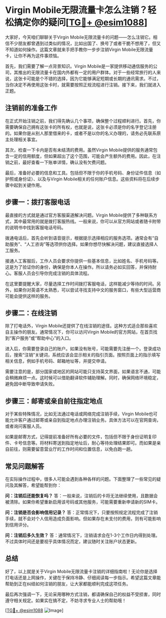 # Virgin Mobile无限流量卡怎么注销？轻松搞定你的疑问[[TG💪+ @esim1088](https://t.me/s/esim1088)]

大家好，今天咱们聊聊关于Virgin Mobile无限流量卡的问题——怎么注销它。相信不少朋友都曾遇到过类似的情况，比如出国了、换号了或者干脆不想用了，但又不知道如何操作。这篇文章就来手把手教你一步步注销Virgin Mobile无限流量卡，让你不再为这件事烦恼。

首先，我们需要了解一点背景知识。Virgin Mobile是一家提供移动通信服务的公司，其推出的无限流量卡在国内外都有一定的用户群体。对于一些经常旅行的人来说，这张卡可能是个不错的选择，因为它能够满足短期或长期的通讯需求。不过，当你决定不再使用这张卡时，就需要按照正规流程进行注销。接下来，我们就进入正题。

## 注销前的准备工作

在正式开始注销之前，我们得先确认几个事项，确保整个过程顺利进行。首先，你需要确保自己拥有这张卡的所有权，也就是说，这张卡必须是你的名字登记注册的。如果你是从别人那里借来的卡，或者不是以你的名义办理的，请务必先联系原主处理相关事宜。

其次，检查一下卡内是否有未结清的费用。虽然Virgin Mobile提供的服务通常包含一定的信用额度，但如果超出了这个范围，可能会产生额外的费用。因此，在注销之前，最好查看一下账单详情，确认没有欠费问题。

最后，准备好必要的信息和工具。包括但不限于你的手机号码、身份证件信息（如护照或身份证）、以及与Virgin Mobile相关的任何账户信息。这些资料将在后续步骤中起到关键作用。

## 步骤一：拨打客服电话

最直接的方式就是通过官方客服渠道解决问题。Virgin Mobile提供了多种联系方式，其中最常用的就是拨打客服热线。一般来说，你可以从官方网站或者随卡附带的说明书中找到客服电话号码。

拨通电话后，首先会听到语音提示，根据提示选择相应的服务选项。通常会有“自助服务”、“人工咨询”等选项供你选择。如果你想尽快解决问题，建议直接选择人工服务。

接通人工客服后，工作人员会要求你提供一些基本信息，比如姓名、手机号码等。这是为了验证你的身份，确保是你本人在操作。所以请务必如实回答，并保持耐心。客服人员会引导你完成注销的具体流程。

在这里要提醒大家，尽量选择工作时间拨打客服电话，这样能减少等待的时间。另外，如果你对英语不太熟悉，可以尝试寻找支持中文的服务窗口，有些大型运营商可能会提供这样的服务。

## 步骤二：在线注销

除了打电话外，Virgin Mobile还提供了在线注销的途径。这种方式适合那些喜欢自主操作的朋友。通常情况下，你可以访问Virgin Mobile的官方网站，在首页找到“客户服务”或“帮助中心”的入口。

进入后，你需要登录自己的账户。如果没有账号，可能需要先注册一个。登录成功后，搜索“注销”关键词，系统应该会显示相关的指引页面。按照页面上的指示填写相关信息，例如手机号码、邮箱地址等，并提交申请。

需要注意的是，部分国家或地区的网站可能只支持英文界面，如果语言不通，可能会稍微麻烦一点。这时候可以借助翻译软件辅助理解。同时，确保网络环境稳定，避免因中断导致申请失败。

## 步骤三：邮寄或亲自前往指定地点

对于某些特殊情况，比如无法通过电话或网络完成注销手续，Virgin Mobile也可能允许客户通过邮寄或亲自到指定地点办理注销业务。具体方法可以在官网查询，或者询问客服人员。

如果是邮寄方式，记得提前准备好所有必要的文件，包括但不限于身份证明复印件、卡号信息等。将材料寄送到指定地址后，耐心等待处理结果即可。而如果是亲自前往，则需要留意营业厅的工作时间和位置信息，以免白跑一趟。

## 常见问题解答

在实际操作过程中，很多人可能会遇到各种各样的问题。下面整理了一些常见的疑问及其解答，希望能帮到你：

**问：注销后还能恢复吗？**
答：一般来说，注销后的卡将无法继续使用，且数据会被清除。如果你希望重新启用该号码或其他服务，可能需要重新申请新的SIM卡。

**问：注销是否会影响信用记录？**
答：正常情况下，只要按照规定流程完成了注销手续，就不会对个人信用造成负面影响。但如果存在未支付的费用，则有可能影响到信用评分。

**问：注销后多久生效？**
答：通常情况下，注销请求会在1-3个工作日内得到处理。不过具体时间还是要视乎具体情况而定，建议随时关注账户状态更新。

## 总结

好了，以上就是关于Virgin Mobile无限流量卡注销的详细指南啦！无论你是选择打电话还是上网操作，关键在于保持冷静、仔细阅读每一步指示。希望这篇文章能帮助到正在纠结如何注销的朋友，让大家都能顺利完成这项任务。

最后再次强调一下，无论采用哪种方式注销，都请确保自己的权益不受损害，同时遵守相关规定。如果实在搞不定，不妨寻求专业人士的帮助哦！

[[TG💪+ @esim1088](https://t.me/s/esim1088) ![Image](https://i.postimg.cc/4NQfJmqS/Snipaste-2025-05-13-00-14-12.png)]